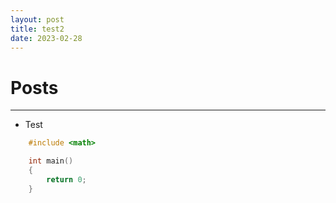 ```yaml
---
layout: post
title: test2
date: 2023-02-28
---
```


# Posts

---

+ Test
```c++
	#include <math>

	int main()
	{
		return 0;
	}
```